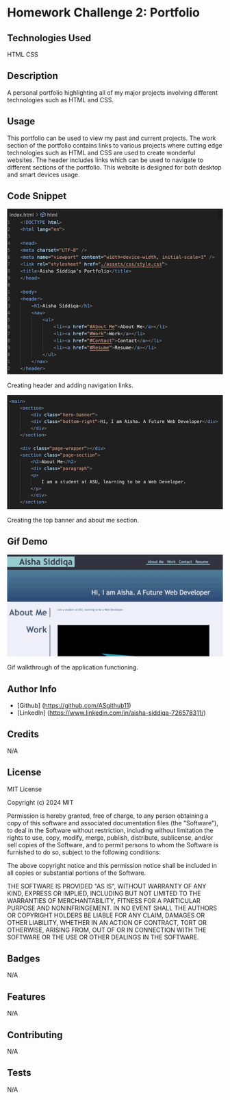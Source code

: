 # Homework Challenge 2: Portfolio

## Technologies Used

HTML
CSS

## Description

A personal portfolio highlighting all of my major projects involving different technologies such as HTML and CSS.

## Usage

This portfolio can be used to view my past and current projects. The work section of the portfolio contains links to various projects where cutting edge technologies such as HTML and CSS are used to create wonderful websites. The header includes links which can be used to navigate to different sections of the portfolio. This website is designed for both desktop and smart devices usage.

## Code Snippet

![Alt text](<assets/images/Screen Shot 2024-06-19 at 6.31.56 PM.png>)

Creating header and adding navigation links.

![Alt text](<assets/images/Screen Shot 2024-06-19 at 6.34.27 PM.png>)

Creating the top banner and about me section.

## Gif Demo

![Alt text](assets/images/portfolio.gif)

Gif walkthrough of the application functioning.

## Author Info

* [Github] (https://github.com/ASgithub11)
* [LinkedIn] (https://www.linkedin.com/in/aisha-siddiqa-726578311/)

## Credits

N/A

## License

MIT License

Copyright (c) 2024 MIT

Permission is hereby granted, free of charge, to any person obtaining a copy of this software and associated documentation files (the "Software"), to deal in the Software without restriction, including without limitation the rights to use, copy, modify, merge, publish, distribute, sublicense, and/or sell copies of the Software, and to permit persons to whom the Software is furnished to do so, subject to the following conditions:

The above copyright notice and this permission notice shall be included in all copies or substantial portions of the Software.

THE SOFTWARE IS PROVIDED "AS IS", WITHOUT WARRANTY OF ANY KIND, EXPRESS OR IMPLIED, INCLUDING BUT NOT LIMITED TO THE WARRANTIES OF MERCHANTABILITY, FITNESS FOR A PARTICULAR PURPOSE AND NONINFRINGEMENT. IN NO EVENT SHALL THE AUTHORS OR COPYRIGHT HOLDERS BE LIABLE FOR ANY CLAIM, DAMAGES OR OTHER LIABILITY, WHETHER IN AN ACTION OF CONTRACT, TORT OR OTHERWISE, ARISING FROM, OUT OF OR IN CONNECTION WITH THE SOFTWARE OR THE USE OR OTHER DEALINGS IN THE SOFTWARE.

## Badges

N/A

## Features

N/A

## Contributing

N/A

## Tests

N/A


